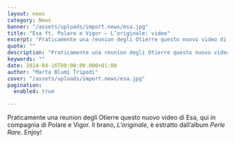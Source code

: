 ```yaml
---
layout: news
category: News
banner: "/assets/uploads/import.news/esa.jpg"
title: "Esa ft. Polare e Vigor – L’originale: video"
excerpt: "Praticamente una reunion degli Otierre questo nuovo video di Esa, qui in compagnia di Polare e Vigor. Il brano, L’originale, è estratto dall’album Perle Rare. Enjoy!"
quote: ""
description: "Praticamente una reunion degli Otierre questo nuovo video di Esa, qui in compagnia di Polare e Vigor. Il brano, L’originale, è estratto dall’album Perle Rare. Enjoy!"
keywords: ""
date: 2014-04-16T00:00:00.000+01:00
author: "Marta Blumi Tripodi"
cover: "/assets/uploads/import.news/esa.jpg"
pagination:
  enabled: true

---
```


[](https://hotmc.com/wp-content/uploads/2013/10/esa.jpg)

Praticamente una reunion degli Otierre questo nuovo video di Esa, qui in compagnia di Polare e Vigor. Il brano, _L’originale_, è estratto dall’album _Perle Rare_. Enjoy!